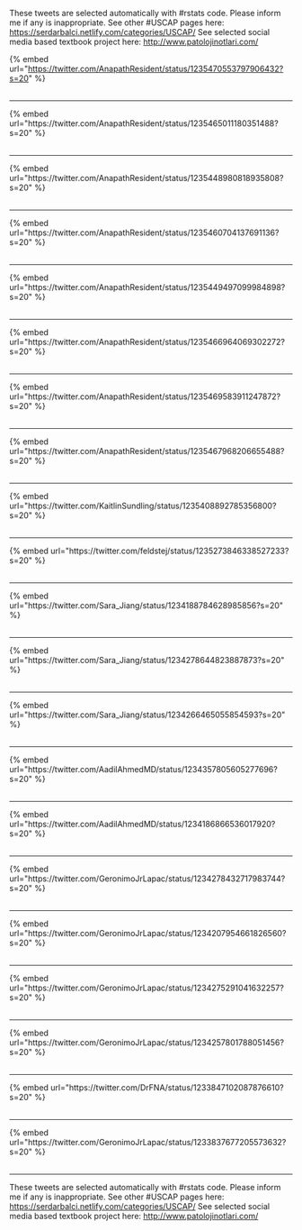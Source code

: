 

These tweets are selected automatically with #rstats code. Please inform me if any is inappropriate.
See other #USCAP pages here: https://serdarbalci.netlify.com/categories/USCAP/ 
See selected social media based textbook project here: http://www.patolojinotlari.com/

{% embed url="https://twitter.com/AnapathResident/status/1235470553797906432?s=20" %}<br>
<br>
<hr>
{% embed url="https://twitter.com/AnapathResident/status/1235465011180351488?s=20" %}<br>
<br>
<hr>
{% embed url="https://twitter.com/AnapathResident/status/1235448980818935808?s=20" %}<br>
<br>
<hr>
{% embed url="https://twitter.com/AnapathResident/status/1235460704137691136?s=20" %}<br>
<br>
<hr>
{% embed url="https://twitter.com/AnapathResident/status/1235449497099984898?s=20" %}<br>
<br>
<hr>
{% embed url="https://twitter.com/AnapathResident/status/1235466964069302272?s=20" %}<br>
<br>
<hr>
{% embed url="https://twitter.com/AnapathResident/status/1235469583911247872?s=20" %}<br>
<br>
<hr>
{% embed url="https://twitter.com/AnapathResident/status/1235467968206655488?s=20" %}<br>
<br>
<hr>
{% embed url="https://twitter.com/KaitlinSundling/status/1235408892785356800?s=20" %}<br>
<br>
<hr>
{% embed url="https://twitter.com/feldstej/status/1235273846338527233?s=20" %}<br>
<br>
<hr>
{% embed url="https://twitter.com/Sara_Jiang/status/1234188784628985856?s=20" %}<br>
<br>
<hr>
{% embed url="https://twitter.com/Sara_Jiang/status/1234278644823887873?s=20" %}<br>
<br>
<hr>
{% embed url="https://twitter.com/Sara_Jiang/status/1234266465055854593?s=20" %}<br>
<br>
<hr>
{% embed url="https://twitter.com/AadilAhmedMD/status/1234357805605277696?s=20" %}<br>
<br>
<hr>
{% embed url="https://twitter.com/AadilAhmedMD/status/1234186866536017920?s=20" %}<br>
<br>
<hr>
{% embed url="https://twitter.com/GeronimoJrLapac/status/1234278432717983744?s=20" %}<br>
<br>
<hr>
{% embed url="https://twitter.com/GeronimoJrLapac/status/1234207954661826560?s=20" %}<br>
<br>
<hr>
{% embed url="https://twitter.com/GeronimoJrLapac/status/1234275291041632257?s=20" %}<br>
<br>
<hr>
{% embed url="https://twitter.com/GeronimoJrLapac/status/1234257801788051456?s=20" %}<br>
<br>
<hr>
{% embed url="https://twitter.com/DrFNA/status/1233847102087876610?s=20" %}<br>
<br>
<hr>
{% embed url="https://twitter.com/GeronimoJrLapac/status/1233837677205573632?s=20" %}<br>
<br>
<hr>


These tweets are selected automatically with #rstats code. Please inform me if any is inappropriate.
See other #USCAP pages here: https://serdarbalci.netlify.com/categories/USCAP/ 
See selected social media based textbook project here: http://www.patolojinotlari.com/
